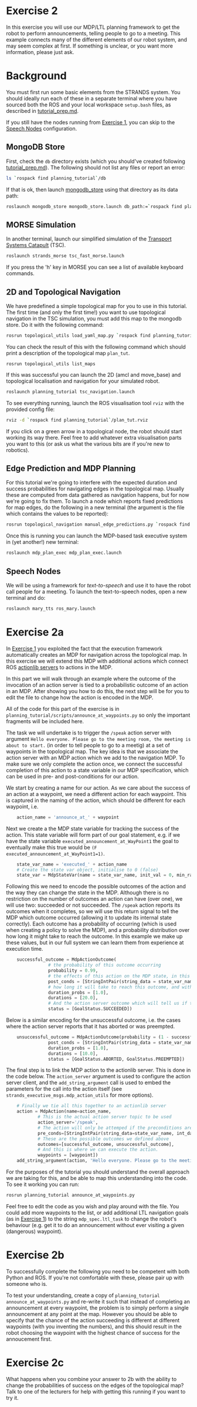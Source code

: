 # Exercise 2

In this exercise you will use our MDP/LTL planning framework to get the robot to perform announcements, telling people to go to a meeting. This example connects many of the different elements of our robot system, and may seem complex at first. If something is unclear, or you want more information, please just ask.



# Background

You must first run some basic elements from the STRANDS system. You should ideally run each of these in a separate terminal where you have sourced both the ROS and your local workspace `setup.bash` files, as described in [tutorial_prep.md](./tutorial_prep.md).

If you still have the nodes  running from [Exercise 1](./exercise_1.md),  you can skip to the [Speech Nodes](#speech-nodes) configuration.

## MongoDB Store

First, check the `db` directory exists (which you should've created following [tutorial_prep.md](./tutorial_prep.md)). The following should not list any files or report an error:

```bash 
ls `rospack find planning_tutorial`/db
```

If that is ok, then launch [mongodb_store](http://wiki.ros.org/mongodb_store) using that directory as its data path:

```bash
roslaunch mongodb_store mongodb_store.launch db_path:=`rospack find planning_tutorial`/db
```

## MORSE Simulation

In another terminal, launch our simplified simulation of the [Transport Systems Catapult](http://ts.catapult.org.uk) (TSC). 

```bash
roslaunch strands_morse tsc_fast_morse.launch 
```

If you press the 'h' key in MORSE you can see a list of available keyboard commands.

## 2D and Topological Navigation

We have predefined a simple topological map for you to use in this tutorial. The first time (and only the first time!) you want to use topological navigation in the TSC simulation, you must add this map to the mongodb store. Do it with the following command:

```bash
rosrun topological_utils load_yaml_map.py `rospack find planning_tutorial`/maps/plan_tut_top_map.yaml
```

You can check the result of this with the following command which should print a description of the topological map `plan_tut`.

```
rosrun topological_utils list_maps 
```

If this was successful you can launch the 2D (amcl and move_base) and topological localisation and navigation for your simulated robot.

```bash
roslaunch planning_tutorial tsc_navigation.launch
```

To see everything running, launch the ROS visualisation tool `rviz` with the provided config file:

```bash
rviz -d `rospack find planning_tutorial`/plan_tut.rviz
```

If you click on a green arrow in a topological node, the robot should start working its way there. Feel free to add whatever extra visualisation parts you want to this (or ask us what the various bits are if you're new to robotics).


## Edge Prediction and MDP Planning

For this tutorial we're going to interfere with the expected duration and success probabilities for navigating edges in the topological map. Usually these are computed from data gathered as navigation happens, but for now we're going to fix them. To launch a node which reports fixed predictions for map edges, do the following in a new terminal (the argument is the file which contains the values to be reported):

```bash
rosrun topological_navigation manual_edge_predictions.py `rospack find planning_tutorial`/maps/plan_tut_edges.yaml
```

Once this is running you can launch the MDP-based task executive system in (yet another!) new terminal:

```bash
roslaunch mdp_plan_exec mdp_plan_exec.launch
```


## Speech Nodes

We will be using a framework for *text-to-speech* and use it to have the robot call people for a meeting. To launch the text-to-speech nodes, open a new terminal and do:


```bash
roslaunch mary_tts ros_mary.launch
```

# Exercise 2a

In [Exercise 1](./exercise_1.md) you exploited the fact that the execution framework automatically creates an MDP for navigation across the topological map. In this exercise we will extend this MDP with additional actions which connect ROS [actionlib servers](http://wiki.ros.org/actionlib) to actions in the MDP. 

In this part we will walk through an example where the outcome of the invocation of an action server is tied to a probabilistic outcome of an action in an MDP. After showing you how to do this, the next step will be for you to edit the file to change how the action is encoded in the MDP.

All of the code for this part of the exercise is in `planning_tutorial/scripts/announce_at_waypoints.py` so only the important fragments will be included here.

The task we will undertake is to trigger the `/speak` action server with argument `Hello everyone. Please go to the meeting room, the meeting is about to start.` (in order to tell people to go to a meetig) at a set of waypoints in the topological map. The key idea is that we associate the action server with an MDP action which we add to the navigation MDP. To make sure we only complete the action once, we connect the successful completion of this action to a state variable in our MDP specification, which can be used in pre- and post-conditions for our action. 

We start by creating a name for our action. As we care about the success of an action at a waypoint, we need a different action for each waypoint. This is captured in the naming of the action, which should be different for each waypoint, i.e.

```python
    action_name = 'announce_at_' + waypoint  
```    

Next we create a the MDP state variable for tracking the success of the action. This state variable will form part of our goal statement, e.g. if we have the state variable `executed_announcement_at_WayPoint1` the goal to eventually make this true would be `(F executed_announcement_at_WayPoint1=1)`.

```python
    state_var_name = 'executed_' + action_name
    # Create the state var object, initialise to 0 (false)
    state_var = MdpStateVar(name = state_var_name, init_val = 0, min_range = 0, max_range = 1) 
```

Following this we need to encode the possible outcomes of the action and the way they can change the state in the MDP. Although there is no restriction on the number of outcomes an action can have (over one), we will use two: succeeded or not succeeded. The `/speak` action reports its outcomes when it completes, so we will use this return signal to tell the MDP which outcome occurred (allowing it to update its internal state correctly). Each outcome has a probability of occurring (which is used when creating a policy to solve the MDP), and a probability distribution over how long it might take to reach the outcome. In this example we make up these values, but in our full system we can learn them from experience at execution time.


```python
    successful_outcome = MdpActionOutcome(
    			# the probability of this outcome occurring
    			probability = 0.99,
    			# the effects of this action on the MDP state, in this case setting the state variable to 1
                post_conds = [StringIntPair(string_data = state_var_name, int_data = 1)],
                # how long it will take to reach this outcome, and with what probability
                duration_probs = [1.0],
                durations = [20.0], 
                # And the action server outcome which will tell us if this outcome occurred. In this case if the action server returns with SUCCEEDED 
                status = [GoalStatus.SUCCEEDED])
```

Below is a similar encoding for the unsuccessful outcome, i.e. the cases where the action server reports that it has aborted or was preempted.

```python
    unsuccessful_outcome = MdpActionOutcome(probability = (1 - successful_outcome.probability),
                post_conds = [StringIntPair(string_data = state_var_name, int_data = 0)],
                duration_probs = [1.0],
                durations = [10.0],               
                status = [GoalStatus.ABORTED, GoalStatus.PREEMPTED])
```

The final step is to link the MDP action to the actionlib server. This is done in the code below. The `action_server` argument is used to configure the action server client, and the `add_string_argument` call is used to embed the parameters for the call into the action itself (see `strands_executive_msgs.mdp_action_utils` for more options).

```python
    # Finally we tie all this together to an actionlib server
    action = MdpAction(name=action_name,
            # This is the actual action server topic to be used 
            action_server='/speak', 
            # The action will only be attemped if the preconditions are satisfied. In this case we can't have succeeded in the action before 
            pre_conds=[StringIntPair(string_data=state_var_name, int_data=0)],
            # These are the possible outcomes we defined above
            outcomes=[successful_outcome, unsuccessful_outcome],
            # And this is where we can execute the action. 
            waypoints = [waypoint])
    add_string_argument(action, 'Hello everyone. Please go to the meeting room, the meeting is about to start.')

```

For the purposes of the tutorial you should understand the overall approach we are taking for this, and be able to map this understanding into the code. To see it working you can run:

```bash
rosrun planning_tutorial announce_at_waypoints.py
```
Feel free to edit the code as you wish and play around with the file. You could add more waypoints to the list, or add additional LTL navigation goals (as in [Exercise 1](./exercise_1.md)) to the string `mdp_spec.ltl_task` to change the robot's behaviour (e.g. get it to do an announcement without ever visiting a given (dangerous) waypoint).


# Exercise 2b

To successfully complete the following you need to be competent with both Python and ROS. If you're not comfortable with these, please pair up with someone who is.

To test your understanding, create a copy of `planning_tutorial announce_at_waypoints.py` and re-write it such that instead of completing an announcement at every waypoint, the problem is to simply perform a single announcement at any point at the map. However you should be able to specify that the chance of the action succeeding is different at different waypoints (with you inventing the numbers), and this should result in the robot choosing the waypoint with the highest chance of success for the annoucement first. 

# Exercise 2c

What happens when you combine your answer to 2b with the ability to change the probabilities of success on the edges of the topological map? Talk to one of the lecturers for help with getting this running if you want to try it.

